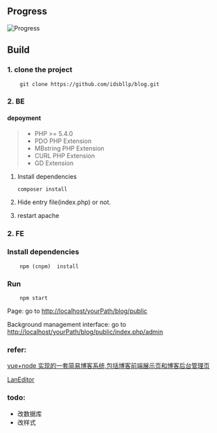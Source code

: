 ## Progress

![Progress](http://progressed.io/bar/10)

## Build

### 1. clone the project

```
    git clone https://github.com/idsbllp/blog.git
```

### 2. BE

#### depoyment

>  + PHP >= 5.4.0
>  + PDO PHP Extension
>  + MBstring PHP Extension
>  + CURL PHP Extension
> + GD Extension

1. Install dependencies

    `
        composer install
    `

2. Hide entry file(index.php) or not.

3. restart apache

### 2. FE

### Install dependencies

```
    npm (cnpm)  install
```

### Run

```
    npm start
```
Page: go to [http://localhost/yourPath/blog/public](http://localhost/yourPath/blog/public)

Background management interface: go to [http://localhost/yourPath/blog/public/index.php/admin](http://localhost/yourPath/blog/public/index.php/admin)


### refer: 
[vue+node 实现的一套简易博客系统,包括博客前端展示页和博客后台管理页](https://github.com/linguowei/myblog)

[LanEditor](http://lanfly.github.io/laneditor/doc/plugins.html)


### todo: 

+ 改数据库 
+ 改样式 